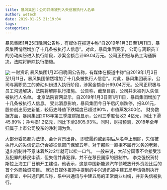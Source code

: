 ```yaml
---
title: 暴风集团：公司并未被列入失信被执行人名单
author: wetech
date: 2019-01-25 21:19:04
tags: 
categories: 
---
```

暴风集团1月25日晚间公告称，有媒体在报道中称“自2019年1月3日至1月11日，暴风集团悄然增加了十几条被执行人信息”。对此，暴风集团表示，公司与离职员工的劳动纠纷进入执行阶段，涉案金额合计69.04万元。公司正积极与员工沟通解决，法院将解除执行措施。
<!-- more -->
<img align="center" border="0" src="https://imgcdn.yicai.com/uppics/images/2019/01/1a1e414800a88c5a4b0c132fa066ee01.jpg" />
一财资讯
暴风集团1月25日晚间公告称，有媒体在报道中称“自2019年1月3日至1月11日，暴风集团悄然增加了十几条被执行人信息”。对此，暴风集团表示，公司与离职员工的劳动纠纷进入执行阶段，涉案金额合计69.04万元。公司正积极与员工沟通解决，法院将解除执行措施。
公告称，截至目前，公司并未被列入失信被执行人名单。
北京法院官网显示，自2019年1月3日至1月11日，暴风集团增加了十几条被执行人信息。
受此消息影响，暴风集团今日午后闪崩跌停，报8.01元，股价创出历史新低，较历史峰值下跌幅度已超过90%，市值蒸发300亿。
财务数据方面，暴风集团2018年第三季度财报显示，公司三季度营收2.4亿元，同比下滑45.89%；净亏损1.2亿元，同比下滑2805.93%。同时，财报预测，2018年全年归属于上市公司股东的净利润为负。
 
 
大部分委员都为法律、会计背景出身。
即使履约或到期后从名单上删除，失信被执行人的失信记录仍会被征信部门保留五年。对于那些一直拒不履行义务的老赖，退出机制并不意味着熬过2年就可以松一口气。
一般来说，大部分国家不会接受涉及犯罪的移民申请，但失信并非犯罪，并不在移民国家的限制中。
李克强祝贺特斯拉上海工厂日前开工建设。他表示，这是中国新能源汽车领域放开外资股比后的首个外商独资项目。
就近日媒体报道中提到的中兴通讯被中建五局申请强制执行的事宜，中兴通讯回应称，系中兴通讯与中建五局的正常商业纠纷，并非失信被执行。
